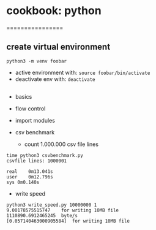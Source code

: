 # cookbook: python
================

## create virtual environment
```
python3 -m venv foobar
```
* active environment with: `source foobar/bin/activate`
* deactivate env with: `deactivate`

##

* basics
* flow control
* import modules

* csv benchmark
  * count 1.000.000 csv file lines
```
time python3 csvbenchmark.py
csvfile lines: 1000001

real	0m13.041s
user	0m12.796s
sys	0m0.140s
```
  * write speed
```
python3 write_speed.py 10000000 1
9.00178575515747    for writing 10MB file
1110890.6912465245  byte/s
[0.057140463000905584]  for writing 10MB file
```
